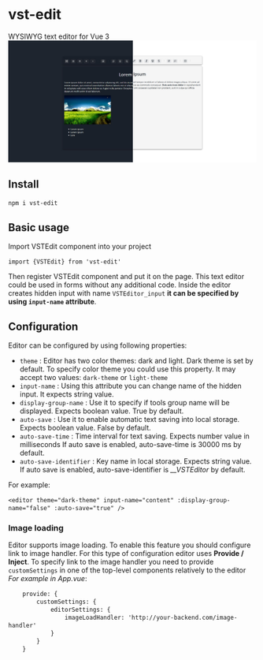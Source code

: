 # vst-edit
WYSIWYG text editor for Vue 3
![alt text](https://github.com/Zaba-web/VSTEdit/raw/main/image.jpg)


## Install
```
npm i vst-edit
```

## Basic usage
Import VSTEdit component into your project
```
import {VSTEdit} from 'vst-edit'
```
Then register VSTEdit component and put it on the page. This text editor could be used in forms without any additional code. Inside the editor creates hidden input with name ```VSTEditor_input``` **it can be specified by using `input-name` attribute**.

## Configuration
Editor can be configured by using following properties:

- `theme` : Editor has two color themes: dark and light. Dark theme is set by default. To specify color theme you could use this property. It may accept two values: `dark-theme` or `light-theme`
- `input-name` : Using this attribute you can change name of the hidden input. It expects string value.
- `display-group-name` : Use it to specify if tools group name will be displayed. Expects boolean value. True by default.
- `auto-save` : Use it to enable automatic text saving into local storage. Expects boolean value. False by default.
- `auto-save-time` : Time interval for text saving. Expects number value in milliseconds If auto save is enabled, auto-save-time is 30000 ms by default.
- `auto-save-identifier` : Key name in local storage. Expects string value. If auto save is enabled, auto-save-identifier is *__VSTEditor* by default.

For example: 
```
<editor theme="dark-theme" input-name="content" :display-group-name="false" :auto-save="true" />
```

### Image loading
Editor supports image loading. To enable this feature you should configure link to image handler. For this type of configuration editor uses **Provide / Inject**. To specify link to the image handler you need to provide `customSettings` in one of the top-level components relatively to the editor *For example in App.vue*:
```
	provide: {
		customSettings: {
			editorSettings: {
				imageLoadHandler: 'http://your-backend.com/image-handler'
			}
		}
	}
```
